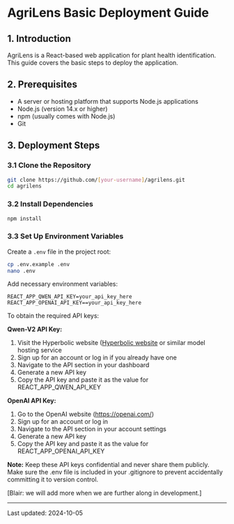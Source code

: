 # AgriLens Basic Deployment Guide

## 1. Introduction
AgriLens is a React-based web application for plant health identification. This guide covers the basic steps to deploy the application.

## 2. Prerequisites
- A server or hosting platform that supports Node.js applications
- Node.js (version 14.x or higher)
- npm (usually comes with Node.js)
- Git

## 3. Deployment Steps

### 3.1 Clone the Repository
```bash
git clone https://github.com/[your-username]/agrilens.git
cd agrilens
```

### 3.2 Install Dependencies
```bash
npm install
```

### 3.3 Set Up Environment Variables
Create a `.env` file in the project root:
```bash
cp .env.example .env
nano .env
```
Add necessary environment variables:
```
REACT_APP_QWEN_API_KEY=your_api_key_here
REACT_APP_OPENAI_API_KEY==your_api_key_here
```

To obtain the required API keys:

**Qwen-V2 API Key:**

1. Visit the Hyperbolic website ([Hyperbolic website](https://app.hyperbolic.xyz/models/qwen2-vl-72b-instruct]) or similar model hosting service
1. Sign up for an account or log in if you already have one
1. Navigate to the API section in your dashboard
1. Generate a new API key
1. Copy the API key and paste it as the value for REACT_APP_QWEN_API_KEY

**OpenAI API Key:**

1. Go to the OpenAI website (https://openai.com/)
1. Sign up for an account or log in
1. Navigate to the API section in your account settings
1. Generate a new API key
1. Copy the API key and paste it as the value for REACT_APP_OPENAI_API_KEY

**Note:** Keep these API keys confidential and never share them publicly. Make sure the .env file is included in your .gitignore to prevent accidentally committing it to version control.

[Blair: we will add more when we are further along in development.]

---
Last updated: 2024-10-05
